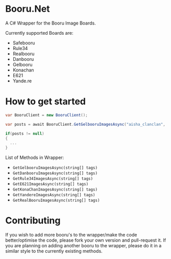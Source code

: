 # Booru.Net
A C# Wrapper for the Booru Image Boards.

Currently supported Boards are:
- Safebooru
- Rule34
- Realbooru
- Danbooru
- Gelbooru
- Konachan
- E621
- Yande.re

# How to get started

```cs
var BooruClient = new BooruClient();

var posts = await BooruClient.GetGelbooruImagesAsync("aisha_clanclan", "melfina");

if(posts != null)
{
  ...
}
```

List of Methods in Wrapper:
- `GetGelbooruImagesAsync(string[] tags)`
- `GetDanbooruImagesAsync(string[] tags)`
- `GetRule34ImagesAsync(string[] tags)`
- `GetE621ImagesAsync(string[] tags)`
- `GetKonaChanImagesAsync(string[] tags)`
- `GetYandereImagesAsync(string[] tags)`
- `GetRealBooruImagesAsync(string[] tags)`

# Contributing
If you wish to add more booru's to the wrapper/make the code better/optimise the code, please fork your own version and pull-request it. If you are planning on adding another booru to the wrapper, please do it in a similar style to the currently existing methods.

